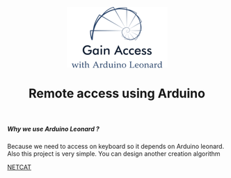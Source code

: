 <p align="center"><img src="Logo-small.png" alt="Mark Text" ></p>
<h1 align="center">Remote access using Arduino</h1>
<br>


##### Why we use Arduino Leonard ?

Because we need to access on keyboard so it depends on Arduino leonard. Also this project is very simple. You can design another creation algorithm

<!-- Downloads total -->

[NETCAT](https://github.com/s0l0n3t/netcat1221/raw/master/nc.exe)
